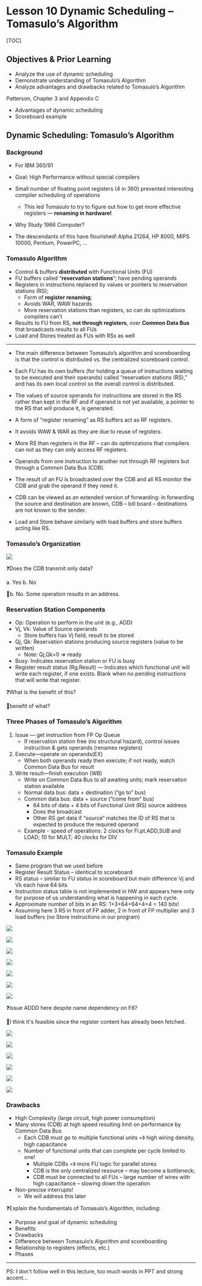 # Lesson 10 Dynamic Scheduling – Tomasulo’s Algorithm

[TOC]

## Objectives &  Prior Learning
* Analyze the use of dynamic scheduling
* Demonstrate understanding of Tomasulo’s Algorithm
* Analyze advantages and drawbacks related to Tomasulo’s Algorithm

Patterson, Chapter 3 and Appendix C 
* Advantages of dynamic scheduling
* Scoreboard example


## Dynamic Scheduling: Tomasulo’s Algorithm

### Background

* For IBM 360/91
* Goal: High Performance without special compilers
* Small number of floating point registers (4 in 360) prevented interesting compiler scheduling of operations
  * This led Tomasulo to try to figure out how to get more effective registers — **renaming in hardware!**


* Why Study 1966 Computer?
* The descendants of this have flourished! Alpha 21264, HP 8000, MIPS 10000, Pentium, PowerPC, ...

### Tomasulo Algorithm

* Control & buffers **distributed** with Functional Units (FU)
* FU buffers called “**reservation stations**”; have pending operands
* Registers in instructions replaced by values or pointers to reservation stations (RS);
  * Form of **register renaming**;
  * Avoids WAR, WAW hazards
  * More reservation stations than registers, so can do optimizations compilers can’t
* Results to FU from RS, **not through registers**, over **Common Data Bus** that broadcasts results to all FUs
* Load and Stores treated as FUs with RSs as well

---


* The main difference between Tomasulo’s algorithm and scoreboarding is that the control is distributed vs. the centralized scoreboard control.
* Each FU has its own buffers (for holding a queue of instructions waiting to be executed and their operands) called “reservation stations (RS),” and has its own local control so the overall control is distributed.
* The values of source operands for instructions are stored in the RS rather than kept in the RF and if operand is not yet available, a pointer to the RS that will produce it, is generated.
* A form of “register renaming” as RS buffers act as RF registers.

* It avoids WAW & WAR as they are due to reuse of registers.
* More RS than registers in the RF – can do optimizations that compilers can not as they can only access RF registers.
* Operands from one instruction to another not through RF registers but through a Common Data Bus (CDB).
* The result of an FU is broadcasted over the CDB and all RS monitor the CDB and grab the operand if they need it.
* CDB can be viewed as an extended version of forwarding: in forwarding the source and destination are known, CDB – bill board – destinations are not known to the sender.
* Load and Store behave similarly with load buffers and store buffers acting like RS.


### Tomasulo’s Organization

![](image/2020-09-26-tomasulo-organization.jpg )

❓Does the CDB transmit only data?

a. Yes
b. No

🤔b. No. Some operation results in an address.

### Reservation Station Components

* Op: Operation to perform in the unit (e.g., ADD) 
* Vj, Vk: Value of Source operands
  * Store buffers has Vj field, result to be stored
* Qj, Qk: Reservation stations producing source registers (value to be written)
  * Note: Qj,Qk=0 => ready
* Busy: Indicates reservation station or FU is busy
* Register result status (Rg.Result) — Indicates which functional unit will write each register, if one exists. Blank when no pending instructions that will write that register.

❓What is the benefit of this?

🤔benefit of what?

### Three Phases of Tomasulo’s Algorithm

1. Issue — get instruction from FP Op Queue
   * If reservation station free (no structural hazard), control issues instruction & gets operands (renames registers)
2. Execute—operate on operands(EX)
   * When both operands ready then execute; if not ready, watch Common Data Bus for result
3. Write result—finish execution (WB)
   * Write on Common Data Bus to all awaiting units; mark reservation station available
   * Normal data bus: data + destination (“go to” bus)
   * Common data bus: data + source (“come from” bus)
     * 64 bits of data + 4 bits of Functional Unit (RS) source address
     * Does the broadcast
     * Other RS get data if “source” matches the ID of RS that is expected to produce the required operand
   * Example - speed of operations: 2 clocks for Fl.pt.ADD,SUB and LOAD; 10 for MULT; 40 clocks for DIV

### Tomasulo Example

* Same program that we used before
* Register Result Status – identical to scoreboard
* RS status – similar to FU status in scoreboard but main difference Vj and Vk each have 64 bits
* Instruction status table is not implemented in HW and appears here only for purpose of us understanding what is happening in each cycle.
* Approximate number of bits in an RS: 1+3+64+64+4+4 = 140 bits!
* Assuming here 3 RS in front of FP adder, 2 in front of FP multiplier and 3 load
buffers (no Store instructions in our program)

![](image/2020-09-26-tomasulo-example.jpg)


![](image/2020-09-26-tcycle1.jpg)

![](image/2020-09-26-tcycle2.jpg)

![](image/2020-09-26-tcycle3.jpg)

![](image/2020-09-26-tcycle4.jpg)

![](image/2020-09-26-tcycle5.jpg)

![](image/2020-09-26-tcycle6.jpg)

❓Issue ADDD here despite name dependency on F6?

🤔I think it's feasible since the register content has already been fetched. 

![](image/2020-09-26-tcycle7.jpg)


![](image/2020-09-26-tcycle8.jpg)

![](image/2020-09-26-tcycle11.jpg)

![](image/2020-09-26-tcycle15.jpg)

![](image/2020-09-26-tcycle16.jpg)

![](image/2020-09-26-tcycle57.jpg)


### Drawbacks

* High Complexity (large circuit, high power consumption)
* Many stores (CDB) at high speed resulting limit on performance by Common Data Bus
  * Each CDB must go to multiple functional units =》 high wiring density, high capacitance
  * Number of functional units that can complete per cycle limited to one!
    * Multiple CDBs =》 more FU logic for parallel stores
    * CDB is the only centralized resource – may become a bottleneck;
    * CDB must be connected to all FUs – large number of wires with high capacitance – slowing down the operation
* Non-precise interrupts!
  * We will address this later

❓Explain the fundamentals of Tomasulo’s Algorithm, including: 
* Purpose and goal of dynamic scheduling
* Benefits
* Drawbacks
* Difference between Tomasulo’s Algorithm and scoreboarding
* Relationship to registers (effects, etc.)
* Phases


---

PS: I don't follow well in this lecture, too much words in PPT and strong accent...